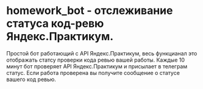 # homework_bot - отслеживание статуса код-ревю Яндекс.Практикум.
Простой бот работающий с API Яндекс.Практикум, весь функцианал это отображать статсу проверки кода ревью вашей работы. Каждые 10 минут бот проверяет API Яндекс.Практикум и присылает в телеграм статус. Если работа проверена вы получите сообщение о статусе вашего код ревью.
